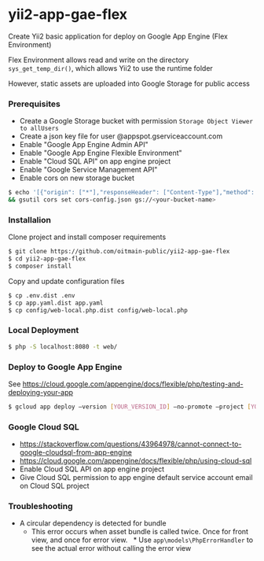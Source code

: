 # yii2-app-gae-flex
Create Yii2 basic application for deploy on Google App Engine (Flex Environment)

Flex Environment allows read and write on the directory `sys_get_temp_dir()`, which allows Yii2 to use the runtime folder

However, static assets are uploaded into Google Storage for public access

### Prerequisites
 * Create a Google Storage bucket with permission `Storage Object Viewer to allUsers`
 * Create a json key file for user <your-project>@appspot.gserviceaccount.com
 * Enable "Google App Engine Admin API"
 * Enable "Google App Engine Flexible Environment"
 * Enable "Cloud SQL API" on app engine project
 * Enable "Google Service Management API"
 * Enable cors on new storage bucket
```bash
$ echo '[{"origin": ["*"],"responseHeader": ["Content-Type"],"method": ["GET", "HEAD"],"maxAgeSeconds": 3600}]' > cors-config.json \
&& gsutil cors set cors-config.json gs://<your-bucket-name>
```

### Installalion

Clone project and install composer requirements

```bash
$ git clone https://github.com/oitmain-public/yii2-app-gae-flex
$ cd yii2-app-gae-flex
$ composer install
```

Copy and update configuration files

```bash
$ cp .env.dist .env
$ cp app.yaml.dist app.yaml
$ cp config/web-local.php.dist config/web-local.php
```

### Local Deployment
```bash
$ php -S localhost:8080 -t web/
```

### Deploy to Google App Engine

See https://cloud.google.com/appengine/docs/flexible/php/testing-and-deploying-your-app

```bash
$ gcloud app deploy —version [YOUR_VERSION_ID] —no-promote —project [YOUR_PROJECT_ID] 
```

### Google Cloud SQL
 * https://stackoverflow.com/questions/43964978/cannot-connect-to-google-cloudsql-from-app-engine
 * https://cloud.google.com/appengine/docs/flexible/php/using-cloud-sql
 * Enable Cloud SQL API on app engine project
 * Give Cloud SQL permission to app engine default service account email on Cloud SQL project

### Troubleshooting
 * A circular dependency is detected for bundle
   * This error occurs when asset bundle is called twice. Once for front view, and once for error view.
   * Use `app\models\PhpErrorHandler` to see the actual error without calling the error view
